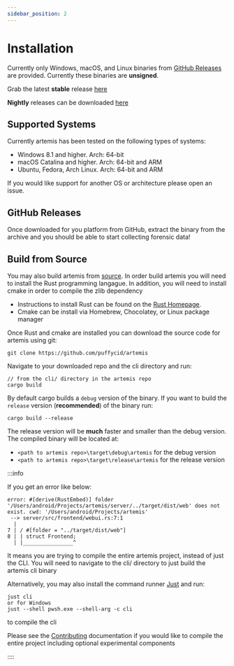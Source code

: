 ```yaml
---
sidebar_position: 2
---
```


# Installation

Currently only Windows, macOS, and Linux binaries from
[GitHub Releases](https://github.com/puffyCid/artemis/releases) are provided.
Currently these binaries are **unsigned**.

Grab the latest **stable** release
[here](https://github.com/puffyCid/artemis/releases)

**Nightly** releases can be downloaded
[here](https://github.com/puffyCid/artemis/releases/tag/nightly)

## Supported Systems

Currently artemis has been tested on the following types of systems:

- Windows 8.1 and higher. Arch: 64-bit
- macOS Catalina and higher. Arch: 64-bit and ARM
- Ubuntu, Fedora, Arch Linux. Arch: 64-bit and ARM

If you would like support for another OS or architecture please open an issue.

## GitHub Releases

Once downloaded for you platform from GitHub, extract the binary from the
archive and you should be able to start collecting forensic data!

## Build from Source

You may also build artemis from [source](https://github.com/puffycid/artemis).
In order build artemis you will need to install the Rust programming langague.
In addition, you will need to install cmake in order to compile the zlib
dependency

- Instructions to install Rust can be found on the
  [Rust Homepage](https://www.rust-lang.org/).
- Cmake can be install via Homebrew, Chocolatey, or Linux package manager

Once Rust and cmake are installed you can download the source code for artemis
using git:

```
git clone https://github.com/puffycid/artemis
```

Navigate to your downloaded repo and the cli directory and run:

```
// from the cli/ directory in the artemis repo
cargo build
```

By default cargo builds a `debug` version of the binary. If you want to build
the `release` version (**recommended**) of the binary run:

```
cargo build --release
```

The release version will be **much** faster and smaller than the debug version.
The compiled binary will be located at:

- `<path to artemis repo>\target\debug\artemis` for the debug version
- `<path to artemis repo>\target\release\artemis` for the release version

:::info

If you get an error like below:

```
error: #[derive(RustEmbed)] folder '/Users/android/Projects/artemis/server/../target/dist/web' does not exist. cwd: '/Users/android/Projects/artemis'
 --> server/src/frontend/webui.rs:7:1
  |
7 | / #[folder = "../target/dist/web"]
8 | | struct Frontend;
  | |________________^
```

It means you are trying to compile the entire artemis project, instead of just
the CLI. You will need to navigate to the cli/ directory to just build the
artemis cli binary

Alternatively, you may also install the command runner
[Just](https://github.com/casey/just) and run:

```
just cli
or for Windows
just --shell pwsh.exe --shell-arg -c cli
```

to compile the cli

Please see the [Contributing](../Contributing/overview.md) documentation if you
would like to compile the entire project including optional experimental
components

::::
